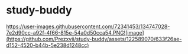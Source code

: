 # study-buddy
https://user-images.githubusercontent.com/72341453/134747028-7e2d90cc-a92f-4f66-815e-54a0d50cca54.PNG![image](https://github.com/Prezxvii/study-buddy/assets/122589070/633f26ae-d152-4520-b44b-5e238d1248cc)
